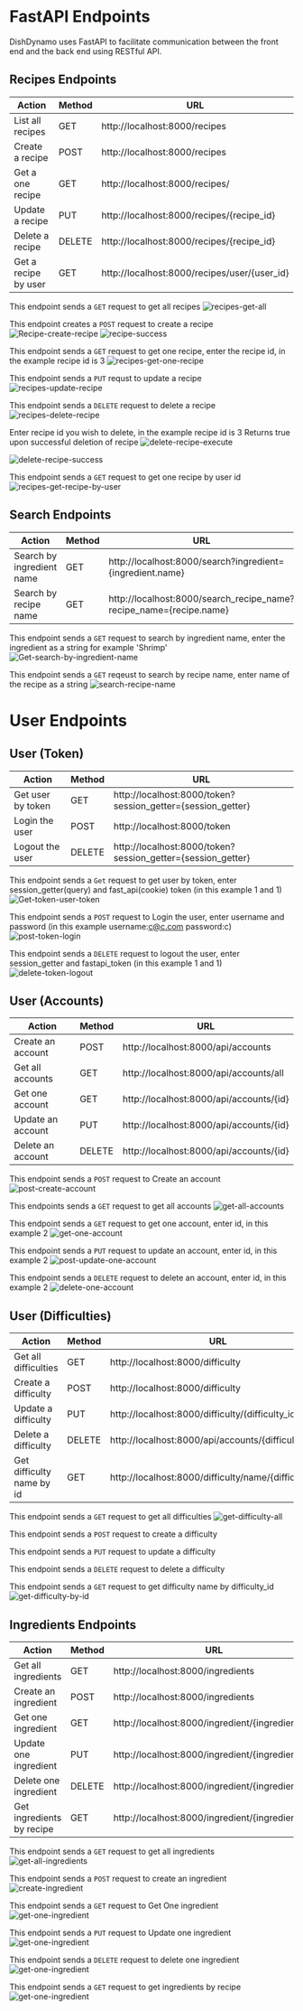 # FastAPI Endpoints

DishDynamo uses FastAPI to facilitate communication between the front end and the back end using RESTful API.

## Recipes Endpoints

| Action               | Method | URL                                          |
| -------------------- | ------ | -------------------------------------------- |
| List all recipes     | GET    | http://localhost:8000/recipes                |
| Create a recipe      | POST   | http://localhost:8000/recipes                |
| Get a one recipe     | GET    | http://localhost:8000/recipes/               |
| Update a recipe      | PUT    | http://localhost:8000/recipes/{recipe_id}    |
| Delete a recipe      | DELETE | http://localhost:8000/recipes/{recipe_id}    |
| Get a recipe by user | GET    | http://localhost:8000/recipes/user/{user_id} |

This endpoint sends a `GET` request to get all recipes
![recipes-get-all](/docs/api/get-all-recipes.png)

This endpoint creates a `POST` request to create a recipe
![Recipe-create-recipe](/docs/api/create-recipe.png)
![recipe-success](/docs/api/create-recipe-success.png)

This endpoint sends a `GET` request to get one recipe, enter the recipe id, in the example recipe id is 3
![recipes-get-one-recipe](/docs/api/get-one-recipe.png)

This endpoint sends a `PUT` requst to update a recipe
![recipes-update-recipe](/docs/api/update_recipe.png)

This endpoint sends a `DELETE` request to delete a recipe
![recipes-delete-recipe](/docs/api/recipes-delete-recipe.png)

Enter recipe id you wish to delete, in the example recipe id is 3
Returns true upon successful deletion of recipe
![delete-recipe-execute](/docs/api/delete-recipe-execute.png)

![delete-recipe-success](/docs/api/delete-recipe-success.png)

This endpoint sends a `GET` request to get one recipe by user id
![recipes-get-recipe-by-user](/docs/api/get-recipe-by-user.png)

## Search Endpoints

| Action                    | Method | URL                                                                |
| ------------------------- | ------ | ------------------------------------------------------------------ |
| Search by ingredient name | GET    | http://localhost:8000/search?ingredient={ingredient.name}          |
| Search by recipe name     | GET    | http://localhost:8000/search_recipe_name?recipe_name={recipe.name} |

This endpoint sends a `GET` request to search by ingredient name, enter the ingredient as a string for example 'Shrimp'
![Get-search-by-ingredient-name](/docs/api/Get-search-by-ingredient-name.png)

This endpoint sends a `GET` reqeust to search by recipe name, enter name of the recipe as a string
![search-recipe-name](/docs/api/search_recipe_name.png)

# User Endpoints

## User (Token)

| Action            | Method | URL                                                         |
| ----------------- | ------ | ----------------------------------------------------------- |
| Get user by token | GET    | http://localhost:8000/token?session_getter={session_getter} |
| Login the user    | POST   | http://localhost:8000/token                                 |
| Logout the user   | DELETE | http://localhost:8000/token?session_getter={session_getter} |

This endpoint sends a `Get` request to get user by token, enter session_getter(query) and fast_api(cookie) token (in this example 1 and 1)
![Get-token-user-token](/docs/api/get-token-user-token.png)

This endpoint sends a `POST` request to Login the user, enter username and password (in this example username:c@c.com password:c)
![post-token-login](/docs/api/post-token-login.png)

This endpoint sends a `DELETE` request to logout the user, enter session_getter and fastapi_token (in this example 1 and 1)
![delete-token-logout](/docs/api/delete-token-logout.png)

## User (Accounts)

| Action            | Method | URL                                     |
| ----------------- | ------ | --------------------------------------- |
| Create an account | POST   | http://localhost:8000/api/accounts      |
| Get all accounts  | GET    | http://localhost:8000/api/accounts/all  |
| Get one account   | GET    | http://localhost:8000/api/accounts/{id} |
| Update an account | PUT    | http://localhost:8000/api/accounts/{id} |
| Delete an account | DELETE | http://localhost:8000/api/accounts/{id} |

This endpoint sends a `POST` request to Create an account
![post-create-account](/docs/api/Post-Create-Account.png)

This endpoints sends a `GET` request to get all accounts
![get-all-accounts](/docs/api/Get-Get-All-Accounts.png)

This endpoint sends a `GET` request to get one account, enter id, in this example 2
![get-one-account](/docs/api/get-one-account.png)

This endpoint sends a `PUT` request to update an account, enter id, in this example 2
![post-update-one-account](/docs/api/post-update-one-account.png)

This endpoint sends a `DELETE` request to delete an account, enter id, in this example 2
![delete-one-account](/docs/api/Delete-one-account.png)

## User (Difficulties)

| Action                    | Method | URL                                                   |
| ------------------------- | ------ | ----------------------------------------------------- |
| Get all difficulties      | GET    | http://localhost:8000/difficulty                      |
| Create a difficulty       | POST   | http://localhost:8000/difficulty                      |
| Update a difficulty       | PUT    | http://localhost:8000/difficulty/(difficulty_id)      |
| Delete a difficulty       | DELETE | http://localhost:8000/api/accounts/{difficulty_id}    |
| Get difficulty name by id | GET    | http://localhost:8000/difficulty/name/{difficulty_id} |

This endpoint sends a `GET` request to get all difficulties
![get-difficulty-all](/docs/api/get-difficulty-all.png)

This endpoint sends a `POST` request to create a difficulty

<!-- couldn't create difficulty for screenshot -->

This endpoint sends a `PUT` request to update a difficulty

This endpoint sends a `DELETE` request to delete a difficulty

This endpoint sends a `GET` request to get difficulty name by difficulty_id
![get-difficulty-by-id](/docs/api/get-difficulty-by-id.png)

## Ingredients Endpoints

| Action                    | Method | URL                                              |
| ------------------------- | ------ | ------------------------------------------------ |
| Get all ingredients       | GET    | http://localhost:8000/ingredients                |
| Create an ingredient      | POST   | http://localhost:8000/ingredients                |
| Get one ingredient        | GET    | http://localhost:8000/ingredient/{ingredient_id} |
| Update one ingredient     | PUT    | http://localhost:8000/ingredient/{ingredient_id} |
| Delete one ingredient     | DELETE | http://localhost:8000/ingredient/{ingredient_id} |
| Get ingredients by recipe | GET    | http://localhost:8000/ingredient/{ingredient_id} |

This endpoint sends a `GET` request to get all ingredients
![get-all-ingredients](/docs/api/get-all-ingredients.png)

This endpoint sends a `POST` request to create an ingredient
![create-ingredient](/docs/api/create-ingredient.png)

This endpoint sends a `GET` request to Get One ingredient
![get-one-ingredient](/docs/api/get-one-ingredient.png)

This endpoint sends a `PUT` request to Update one ingredient
![get-one-ingredient](/docs/api/update-ingredient.png)

This endpoint sends a `DELETE` request to delete one ingredient
![get-one-ingredient](/docs/api/delete-ingredient.png)

This endpoint sends a `GET` request to get ingredients by recipe
![get-one-ingredient](/docs/api/get-ingredient-by-recipe.png)

